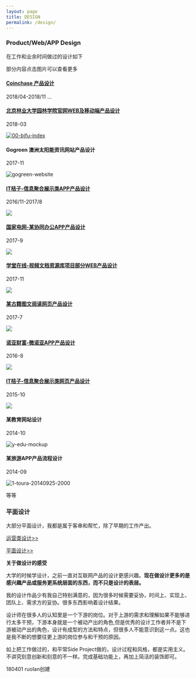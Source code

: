 ```yaml
---
layout: page
title: DESIGN
permalink: /design/
---
```

### Product/Web/APP Design

在工作和业余时间做过的设计如下

部分内容点击图片可以查看更多

>
#### [Coinchase 产品设计](https://coinchase.com/)
2018/04-2018/11 ...

>
#### [北京林业大学园林学院官网WEB及移动端产品设计](https://ruolan.github.io/design/2018/03/26/beijing-forestry-university-la-school-website-design.hmtl/)
2018-03

[![00-bjfu-index](https://i.imgur.com/s7StYqk.jpg)](https://ruolan.github.io/design/2018/03/26/beijing-forestry-university-la-school-website-design.hmtl/)

>
#### Gogreen 澳洲太阳能资讯网站产品设计
2017-11

![gogreen-website](https://i.imgur.com/22vesSX.jpg)

>
#### [IT桔子-信息聚合展示类APP产品设计](https://ruolan.github.io/design/2017/09/10/itjuzi-app-design.html/)
2016/11-2017/8

[![](https://i.imgur.com/E00NQWS.jpg)](https://ruolan.github.io/design/2017/09/10/itjuzi-app-design.html/)

>
#### [国家电网-某协同办公APP产品设计](https://ruolan.github.io/design/2017/08/10/national-grid-app.html/)
2017-9

[![](https://i.imgur.com/7Ez8GMB.jpg)](https://ruolan.github.io/design/2017/08/10/national-grid-app.html/)

>
#### [学堂在线-视频文档资源库项目部分WEB产品设计](https://ruolan.github.io/design/2017/10/10/xuetangx-mooc-website-design.html)
2017-11

[![](https://i.imgur.com/rItXC3l.jpg)](https://ruolan.github.io/design/2017/10/10/xuetangx-mooc-website-design.html)

>
#### [某古籍图文阅读网页产品设计](https://ruolan.github.io/design/2017/07/10/book-reading-website-design.html/)
2017-7

[![](https://i.imgur.com/N7EuQKV.jpg)](https://ruolan.github.io/design/2017/07/10/book-reading-website-design.html/)

>
#### [诺亚财富-微诺亚APP产品设计](https://ruolan.github.io/design/2016/08/10/noah-website-app-design.html/)
2016-8

[![](https://i.imgur.com/Yb3LuiT.jpg)](https://ruolan.github.io/design/2016/08/10/noah-website-app-design.html/)

>
#### [IT桔子-信息聚合展示类网页产品设计](https://ruolan.github.io/design/2015/11/10/itjuzi-website-design.html)
2015-10

[![](https://i.imgur.com/lK0rZxc.jpg)](https://ruolan.github.io/design/2015/11/10/itjuzi-website-design.html)

>
#### 某教育网站设计
2014-10

![y-edu-mockup](https://i.imgur.com/nP45CBg.jpg)

>
#### 某旅游APP产品流程设计
2014-09

![1-toura-20140925-2000](https://i.imgur.com/1ndkxvZ.jpg)

等等



### 平面设计

大部分平面设计，我都是属于客串和帮忙，除了早期的工作产出。

[运营类设计>>](https://ruolan.github.io/design/2014/08/10/infographics-design.html)

[平面设计>>](https://ruolan.github.io/design/2018/03/01/graphic-design.html/)


**关于做设计的感受**

大学的时候学设计，之前一直对互联网产品的设计更感兴趣。**现在做设计更多的是感兴趣产品或服务更系统层面的东西，而不只是设计的表层。**

我的设计作品少有我自己特别满意的，因为很多时候需要妥协，时间上、实现上、团队上、需求方的妥协。很多东西影响着设计结果。

设计师在很多人的认知里是一个下游的岗位。对于上游的需求和理解如果不能够进行太多干预，下游本身就是一个被动产出的角色,但是优秀的设计工作者并不是下游被动产出的角色，设计有成型的方法和特点，但很多人不能意识到这一点。这也是我不断的想要往更上游的岗位参与和干预的原因。

如上把工作做过的，和平常Side Project做的，设计过程和风格，都是实用主义。不讲究刻意创新和刻意的不一样。完成基础功能上，再加上简洁的装饰即可。


180401 ruolan创建
